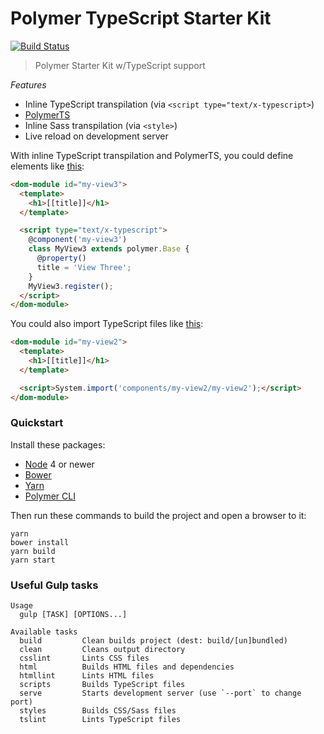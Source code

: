 # Polymer TypeScript Starter Kit

[![Build Status](https://travis-ci.org/tony19/polymer-typescript-starter-kit.svg?branch=master)](https://travis-ci.org/tony19/polymer-typescript-starter-kit)

> Polymer Starter Kit w/TypeScript support

*Features*

 * Inline TypeScript transpilation (via `<script type="text/x-typescript>`)
 * [PolymerTS](https://github.com/nippur72/PolymerTS)
 * Inline Sass transpilation (via `<style>`)
 * Live reload on development server

With inline TypeScript transpilation and PolymerTS, you could define elements like [this](https://github.com/tony19/polymer-typescript-starter-kit/blob/7093acd/src/components/my-view3/my-view3.html#L31-L38):

```html
<dom-module id="my-view3">
  <template>
    <h1>[[title]]</h1>
  </template>

  <script type="text/x-typescript">
    @component('my-view3')
    class MyView3 extends polymer.Base {
      @property()
      title = 'View Three';
    }
    MyView3.register();
  </script>
</dom-module>
```

You could also import TypeScript files like [this](https://github.com/tony19/polymer-typescript-starter-kit/blob/7093acd/src/components/my-view2/my-view2.html#L31):

```html
<dom-module id="my-view2">
  <template>
    <h1>[[title]]</h1>
  </template>

  <script>System.import('components/my-view2/my-view2');</script>
</dom-module>
```


### Quickstart

Install these packages:

 * [Node](https://nodejs.org/) 4 or newer
 * [Bower](https://bower.io/)
 * [Yarn](https://yarnpkg.com/)
 * [Polymer CLI](https://github.com/Polymer/polymer-cli)

Then run these commands to build the project and open a browser to it:

```shell
yarn
bower install
yarn build
yarn start
```


### Useful Gulp tasks

```shell
Usage
  gulp [TASK] [OPTIONS...]

Available tasks
  build         Clean builds project (dest: build/[un]bundled)
  clean         Cleans output directory
  csslint       Lints CSS files
  html          Builds HTML files and dependencies
  htmllint      Lints HTML files
  scripts       Builds TypeScript files
  serve         Starts development server (use `--port` to change port)
  styles        Builds CSS/Sass files
  tslint        Lints TypeScript files
```
